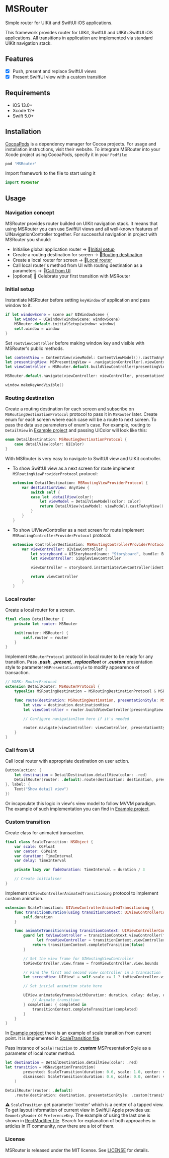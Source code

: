 # MSRouter
Simple router for UIKit and SwiftUI iOS applications.

This framework provides router for UIKit, SwiftUI and UIKit+SwiftUI iOS applications.
All transitions in application are implemented via standard UIKit navigation stack.

## Features
- [x] Push, present and replace SwiftUI views
- [x] Present SwiftUI view with a custom transition

## Requirements
- iOS 13.0+
- Xcode 12+
- Swift 5.0+

## Installation

[CocoaPods](https://cocoapods.org) is a dependency manager for Cocoa projects. For usage and installation instructions, visit their website. To integrate MSRouter into your Xcode project using CocoaPods, specify it in your `Podfile`:
```ruby
pod 'MSRouter'
```

Import framework to the file to start using it
``` swift
import MSRouter
```

## Usage

### Navigation concept

MSRouter provides router builded on UIKit navigation stack. It means that using MSRouter you can use SwiftUI views and all well-known features of UINavigationController together. For successful navigation in project with MSRouter you should:
* Initialise global application router -> :link:[Initial setup](#initial-setup)
* Create a routing destination for screen -> :link:[Routing destination](#routing-destination)
* Create a local router for screen -> :link:[Local router](#local-router)
* Call local router's method from UI with routing destination as a parameters -> :link:[Call from UI](#call-from-ui)
* [optional] :ghost: Celebrate your first transition with MSRouter


### Initial setup

Instantiate MSRouter before setting `keyWindow` of application and pass window to it.
```Swift
if let windowScene = scene as? UIWindowScene {
    let window = UIWindow(windowScene: windowScene)
    MSRouter.default.initialSetup(window: window)
    self.window = window
}
```

Set `rootViewController` before making window key and visible with MSRouter's public methods.
```Swift
let contentView = ContentView(viewModel: ContentViewModel()).castToAnyView()
let presentingView: MSPresentingView = .navigationController(.viewController(contentView))
let viewController = MSRouter.default.buildViewController(presentingView: presentingView)

MSRouter.default.navigate(viewController: viewController, presentationStyle: .replaceRoot)

window.makeKeyAndVisible()
```

### Routing destination

Create a routing destination for each screen and subscribe on `MSRoutingDestinationProtocol` protocol to pass it in `MSRouter` later. Create enum for each screen where each case will be a route to next screen. To pass the data use parameters of enum's case. For example, routing to `DetailView` in [Example project](https://github.com/MsMobileDev/MSRouter/tree/master/Example) and passing UIColor will look like this:
```Swift
enum DetailDestination: MSRoutingDestinationProtocol {
    case detailView(color: UIColor)
}
```

With MSRouter is very easy to navigate to SwiftUI view and UIKit controller.
- To show SwiftUI view as a next screen for route implement `MSRoutingViewProviderProtocol` protocol:
    ```Swift
    extension DetailDestination: MSRoutingViewProviderProtocol {
        var destinationView: AnyView {
            switch self {
            case let .detailView(color):
                let viewModel = DetailViewModel(color: color)
                return DetailView(viewModel: viewModel).castToAnyView()
            }
        }
    }
    ```

- To show UIViewController as a next screen for route implement `MSRoutingControllerProviderProtocol` protocol:
    ```Swift
    extension ControllerDestination: MSRoutingControllerProviderProtocol {
        var viewController: UIViewController {
            let storyboard = UIStoryboard(name: "Storyboard", bundle: Bundle.main)
            let viewController: SimpleViewController

            viewController = storyboard.instantiateViewController(identifier: "SimpleViewController")

            return viewController
        }
    }
    ```

### Local router
Create a local router for a screen.
```Swift
final class DetailRouter {
    private let router: MSRouter

    init(router: MSRouter) {
        self.router = router
    }
}
```

Implement `MSRouterProtocol` protocol in local router to be ready for any transition. Pass  ***.push***, ***.present***, ***.replaceRoot*** or ***.custom*** presentation style to parameter `MSPresentationStyle` to modify appearence of transaction.
```Swift
// MARK: RouterProtocol
extension DetailRouter: MSRouterProtocol {
    typealias MSRoutingDestination = MSRoutingDestinationProtocol & MSRoutingViewProviderProtocol

    func route(destination: MSRoutingDestination, presentationStyle: MSPresentationStyle) {
        let view = destination.destinationView
        let viewController = router.buildViewController(presentingView: .viewController(view))

        // Configure navigationItem here if it's needed

        router.navigate(viewController: viewController, presentationStyle: presentationStyle)
    }
}
```

### Call from UI
Call local router with appropriate destination on user action.
```Swift
Button(action: {
    let destination = DetailDestination.detailView(color: .red)
    DetailRouter(router: .default).route(destination: destination, presentationStyle: .push)
}, label: {
    Text("Show detail view")
})
```
Or incapsulate this logic in view's view model to follow MVVM paradigm. The example of such implementation you can find in [Example project](https://github.com/MsMobileDev/MSRouter/tree/master/Example).

### Custom transition
Create class for animated transaction.
```Swift
final class ScaleTransition: NSObject {
    var scale: CGFloat
    var center: CGPoint
    var duration: TimeInterval
    var delay: TimeInterval

    private lazy var fadeDuration: TimeInterval = duration / 3

    // Create initialiser
}
```

Implement `UIViewControllerAnimatedTransitioning` protocol to implement custom animation.
```Swift
extension ScaleTransition: UIViewControllerAnimatedTransitioning {
    func transitionDuration(using transitionContext: UIViewControllerContextTransitioning?) -> TimeInterval {
        self.duration
    }

    func animateTransition(using transitionContext: UIViewControllerContextTransitioning) {
        guard let toViewController = transitionContext.viewController(forKey: .to),
              let fromViewController = transitionContext.viewController(forKey: .from) else {
            return transitionContext.completeTransition(false)
        }

        // Set the view frame for UIHostingViewController
        toViewController.view.frame = fromViewController.view.bounds

        // Find the first and second view controller in a transaction
        let screenView: UIView! = self.scale >= 1 ? toViewController.view : fromViewController.view

        // Set initial animation state here

        UIView.animateKeyframes(withDuration: duration, delay: delay, options: .calculationModeCubic) {
            // Animate transition
        } completion: { completed in
            transitionContext.completeTransition(completed)
        }
    }
}
```
In [Example project](https://github.com/MsMobileDev/MSRouter/tree/master/Example) there is an example of scale transition from current point. It is implemented in [ScaleTransition file](https://github.com/MsMobileDev/MSRouter/blob/master/Example/MSRouterExample/Sources/Helpers/ScaleTrasition.swift).

Pass instance of `ScaleTrasition` to ***.custom*** MSPresentationStyle as a parameter of local router method.
```Swift
let destination = DetailDestination.detailView(color: .red)
let transition = MSNavigationTransition(
        presented: ScaleTransition(duration: 0.6, scale: 1.0, center: viewCenter),
        dismissed: ScaleTransition(duration: 0.6, scale: 0.0, center: viewCenter)
    )

DetailRouter(router: .default)
    .route(destination: destination, presentationStyle: .custom(transition: transition))
```
:warning:
`ScaleTrasition` get parameter 'center' which is a center of a tapped view. To get layout information of current view in SwiftUI Apple provides us: `GeometryReader` or `PreferenceKey`. The example of using the last one is shown in [RectModifier file](). Search for explanation of both approaches in articles in IT community, now there are a lot of them.

### License
MSRouter is released under the MIT license. See [LICENSE](https://github.com/MsMobileDev/MSRouter/blob/master/LICENSE) for details.
